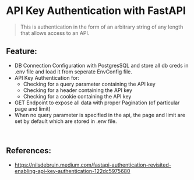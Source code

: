 # API Key Authentication with FastAPI

> This is authentication in the form of an arbitrary string of any length that allows access to an API.

## Feature:

- DB Connection Configuration with PostgresSQL and store all db creds in .env file and load it from seperate EnvConfig file.
- API Key Authentication for:
  - Checking for a query parameter containing the API key
  - Checking for a header containing the API key
  - Checking for a cookie containing the API key
- GET Endpoint to expose all data with proper Pagination (of particular page and limit)
- When no query parameter is specified in the api, the page and limit are set by default which are stored in .env file.

<br />

## References:

- https://nilsdebruin.medium.com/fastapi-authentication-revisited-enabling-api-key-authentication-122dc5975680
